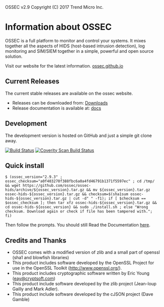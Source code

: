 OSSEC v2.9 Copyright (C) 2017 Trend Micro Inc.

# Information about OSSEC 

OSSEC is a full platform to monitor and control your systems. It mixes together 
all the aspects of HIDS (host-based intrusion detection), log monitoring and 
SIM/SIEM together in a simple, powerful and open source solution.

Visit our website for the latest information.  [ossec.github.io](http://ossec.github.io)



## Current Releases 

The current stable releases are available on the ossec website. 

* Releases can be downloaded from: [Downloads](http://ossec.github.io/downloads.html)
* Release documentation is available at: [docs](http://ossec.github.io/docs/)

## Development ##

The development version is hosted on GitHub and just a simple git clone away. 

[![Build Status](https://travis-ci.org/ossec/ossec-hids.png?branch=master)](https://travis-ci.org/ossec/ossec-hids)
[![Coverity Scan Build Status](https://scan.coverity.com/projects/1847/badge.svg)](https://scan.coverity.com/projects/1847)


## Quick install 

```
$ (ossec_version="2.9.3" ; ossec_checksum="a0f403270f388fbc6a0a4fd46791b1371f5597ec" ; cd /tmp/ && wget https://github.com/ossec/ossec-hids/archive/${ossec_version}.tar.gz && mv ${ossec_version}.tar.gz ossec-hids-${ossec_version}.tar.gz && checksum=$(sha1sum ossec-hids-${ossec_version}.tar.gz | cut -d" " -f1); if [ $checksum == $ossec_checksum ]; then tar xfz ossec-hids-${ossec_version}.tar.gz && cd ossec-hids-${ossec_version} && sudo ./install.sh ; else "Wrong checksum. Download again or check if file has been tampered with."; fi)

```

Then follow the prompts.  You should still Read the Documentation [here](http://ossec.github.io/docs/).

## Credits and Thanks ##

* OSSEC comes with a modified version of zlib and a small part 
  of openssl (sha1 and blowfish libraries)
* This product includes software developed by the OpenSSL Project
  for use in the OpenSSL Toolkit (http://www.openssl.org/).
* This product includes cryptographic software written by Eric 
  Young (eay@cryptsoft.com)
* This product include software developed by the zlib project 
  (Jean-loup Gailly and Mark Adler).
* This product include software developed by the cJSON project 
  (Dave Gamble)


